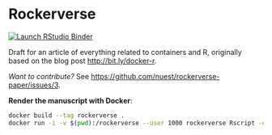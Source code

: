 # Rockerverse

<!-- badges: start -->
[![Launch RStudio Binder](http://mybinder.org/badge_logo.svg)](https://mybinder.org/v2/gh/nuest/rockerverse-paper/master?urlpath=rstudio)
<!-- badges: end -->

Draft for an article of everything related to containers and R, originally based on the blog post http://bit.ly/docker-r.

_Want to contribute?_ See https://github.com/nuest/rockerverse-paper/issues/3.

**Render the manuscript with Docker**:

```bash
docker build --tag rockerverse .
docker run -i -v $(pwd):/rockerverse --user 1000 rockerverse Rscript -e 'setwd("/rockerverse"); rmarkdown::render("manuscript.Rmd")'
```
